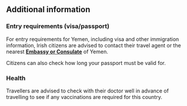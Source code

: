 ## Additional information

### **Entry requirements (visa/passport)**

For entry requirements for Yemen, including visa and other immigration information, Irish citizens are advised to contact their travel agent or the nearest [**Embassy or Consulate**](/en/dfa/embassies-in-ireland/) of Yemen.

Citizens can also check how long your passport must be valid for.

### **Health**

Travellers are advised to check with their doctor well in advance of travelling to see if any vaccinations are required for this country.